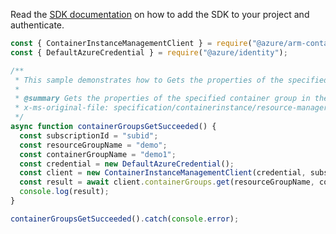 Read the [SDK documentation](https://github.com/Azure/azure-sdk-for-js/blob/%40azure%2Farm-containerinstance_8.1.0/sdk/containerinstance/arm-containerinstance/README.md) on how to add the SDK to your project and authenticate.

```javascript
const { ContainerInstanceManagementClient } = require("@azure/arm-containerinstance");
const { DefaultAzureCredential } = require("@azure/identity");

/**
 * This sample demonstrates how to Gets the properties of the specified container group in the specified subscription and resource group. The operation returns the properties of each container group including containers, image registry credentials, restart policy, IP address type, OS type, state, and volumes.
 *
 * @summary Gets the properties of the specified container group in the specified subscription and resource group. The operation returns the properties of each container group including containers, image registry credentials, restart policy, IP address type, OS type, state, and volumes.
 * x-ms-original-file: specification/containerinstance/resource-manager/Microsoft.ContainerInstance/stable/2021-10-01/examples/ContainerGroupsGet_Succeeded.json
 */
async function containerGroupsGetSucceeded() {
  const subscriptionId = "subid";
  const resourceGroupName = "demo";
  const containerGroupName = "demo1";
  const credential = new DefaultAzureCredential();
  const client = new ContainerInstanceManagementClient(credential, subscriptionId);
  const result = await client.containerGroups.get(resourceGroupName, containerGroupName);
  console.log(result);
}

containerGroupsGetSucceeded().catch(console.error);
```
